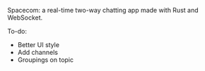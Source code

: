 Spacecom: a real-time two-way chatting app made with Rust and WebSocket.

To-do:
- Better UI style
- Add channels
- Groupings on topic
